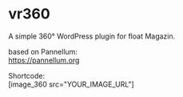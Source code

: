 # vr360
A simple 360° WordPress plugin for float Magazin.

based on Pannellum:<br>
https://pannellum.org

Shortcode:<br>
[image_360 src="YOUR_IMAGE_URL"]